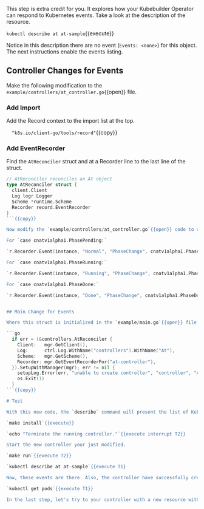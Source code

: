 This step is extra credit for you. It explores how your Kubebuilder Operator can respond to Kubernetes events. Take a look at the description of the resource.

`kubectl describe at at-sample`{{execute}}

Notice in this description there are no event (`Events: <none>`) for this object. The next instructions enable the events listing.

## Controller Changes for Events

Make the following modification to the `example/controllers/at_controller.go`{{open}} file.

### Add Import

Add the Record context to the import list at the top.

`  "k8s.io/client-go/tools/record"`{{copy}}

### Add EventRecorder

Find the `AtReconciler` struct and at a Recorder line to the last line of the struct.

```go
// AtReconciler reconciles an At object
type AtReconciler struct {
  client.Client
  Log logr.Logger
  Scheme *runtime.Scheme
  Recorder record.EventRecorder
}
```{{copy}}

Now modify the `example/controllers/at_controller.go`{{open}} code to record the events for each transition of the phase status. You will want to add each of these recording instructions to the respective cases in the switch statement you added in a previous step. Add them just after the logging statement at the top of each case block.

For `case cnatv1alpha1.PhasePending:`

`r.Recorder.Event(instance, "Normal", "PhaseChange", cnatv1alpha1.PhasePending)`{{copy}}

For `case cnatv1alpha1.PhaseRunning:`

`r.Recorder.Event(instance, "Running", "PhaseChange", cnatv1alpha1.PhaseRunning)`{{copy}}

For `case cnatv1alpha1.PhaseDone:`

`r.Recorder.Event(instance, "Done", "PhaseChange", cnatv1alpha1.PhaseDone)`{{copy}}


## Main Change for Events

Where this struct is initialized in the `example/main.go`{{open}} file, add the Recorder line.

```go
  if err = (&controllers.AtReconciler {
    Client:   mgr.GetClient(),
    Log:      ctrl.Log.WithName("controllers").WithName("At"),
    Scheme:   mgr.GetScheme(),
    Recorder: mgr.GetEventRecorderFor("at-controller"),
  }).SetupWithManager(mgr); err != nil {
    setupLog.Error(err, "unable to create controller", "controller", "At")
    os.Exit(1)
  }
```{{copy}}

# Test

With this new code, the `describe` command will present the list of Kubernetes events on related to the resource. Test the new functionality.

`make install`{{execute}}

`echo "Terminate the running controller."`{{execute interrupt T2}}

Start the new controller your just modified.

`make run`{{execute T2}}

`kubectl describe at at-sample`{{execute T1}

Now, these events are there. Also, the controller have successfully created two of the NGINX Pods that you asked it to create and manage earlier in step 7.

`kubectl get pods`{{execute T1}}

In the last step, let's try to your controller with a new resource with an actual scheduled task.